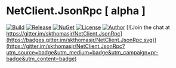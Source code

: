 # NetClient.JsonRpc [ alpha ]

[![Build](https://ci.appveyor.com/api/projects/status/gr695fabxsncs4s9?svg=true)](https://ci.appveyor.com/project/skthomasjr/netclient-jsonrpc)
[![Release](https://img.shields.io/github/release/skthomasjr/NetClient.JsonRpc.svg?maxAge=2592000)](https://github.com/skthomasjr/NetClient.JsonRpc/releases)
[![NuGet](https://img.shields.io/nuget/v/NetClient.JsonRpc.svg)](https://www.nuget.org/packages/NetClient.JsonRpc)
[![License](https://img.shields.io/github/license/skthomasjr/NetClient.JsonRpc.svg?maxAge=2592000)](LICENSE.md)
[![Author](https://img.shields.io/badge/author-Scott%20K.%20Thomas%2C%20Jr.-blue.svg?maxAge=2592000)](https://www.linkedin.com/in/skthomasjr)
[![Join the chat at https://gitter.im/skthomasjr/NetClient.JsonRpc](https://badges.gitter.im/skthomasjr/NetClient.JsonRpc.svg)](https://gitter.im/skthomasjr/NetClient.JsonRpc?utm_source=badge&utm_medium=badge&utm_campaign=pr-badge&utm_content=badge)

